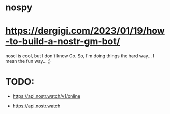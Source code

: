 # nospy

# https://dergigi.com/2023/01/19/how-to-build-a-nostr-gm-bot/

noscl is cool, but I don't know Go.  So, I'm doing things the hard way... I mean the fun way... ;)



# TODO:

- https://api.nostr.watch/v1/online

- https://api.nostr.watch
